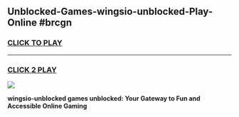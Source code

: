 
## Unblocked-Games-wingsio-unblocked-Play-Online #brcgn
<h3>
<a href="https://news.freeplayer.one?title=wingsio-unblocked&ref=3">CLICK TO PLAY</a></h3>
<hr>

<h3>
<a href="https://news.freeplayer.one?title=wingsio-unblocked&ref=3">CLICK 2 PLAY</a>
  
</h3>

<a href="https://news.freeplayer.one?title=wingsio-unblocked&ref=3"><img src="https://clearcache.store/games.png"></a>


**wingsio-unblocked games unblocked: Your Gateway to Fun and Accessible Online Gaming**
